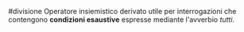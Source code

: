  #divisione
Operatore insiemistico derivato utile per interrogazioni che contengono **condizioni esaustive** espresse mediante l'avverbio *tutti*.